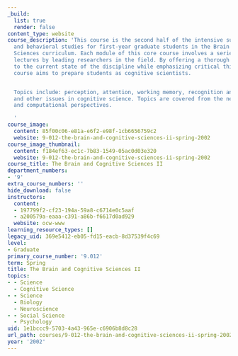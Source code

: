 ```yaml
---
_build:
  list: true
  render: false
content_type: website
course_description: 'This course is the second half of the intensive survey of brain
  and behavioral studies for first-year graduate students in the Brain and Cognitive
  Sciences curriculum. Each module of this core course involves a series of overview
  lectures by leading researchers in the field. By offering a thorough introduction
  to the current state of the discipline while emphasizing critical thinking, the
  course aims to prepare students as cognitive scientists.


  Topics include: perception, attention, working memory, recognition and recall, language,
  and other issues in cognitive science. Topics are covered from the neural, behavioral
  and computational perspectives.

  '
course_image:
  content: 85f00c06-e81a-e6f2-e98f-1cb6656759c2
  website: 9-012-the-brain-and-cognitive-sciences-ii-spring-2002
course_image_thumbnail:
  content: f184ef63-ec1c-7b83-1549-05ac0d03e320
  website: 9-012-the-brain-and-cognitive-sciences-ii-spring-2002
course_title: The Brain and Cognitive Sciences II
department_numbers:
- '9'
extra_course_numbers: ''
hide_download: false
instructors:
  content:
  - 197799f2-cf23-194a-59a8-c6714e0c5aaf
  - a200579a-eaaa-c391-a86b-f6617d0ad929
  website: ocw-www
learning_resource_types: []
legacy_uid: 369e5412-eb05-fd15-eacb-8d37539f4c69
level:
- Graduate
primary_course_number: '9.012'
term: Spring
title: The Brain and Cognitive Sciences II
topics:
- - Science
  - Cognitive Science
- - Science
  - Biology
  - Neuroscience
- - Social Science
  - Psychology
uid: 1e1bccc9-5703-4a43-965e-c6906b8d8c28
url_path: courses/9-012-the-brain-and-cognitive-sciences-ii-spring-2002
year: '2002'
---
```

